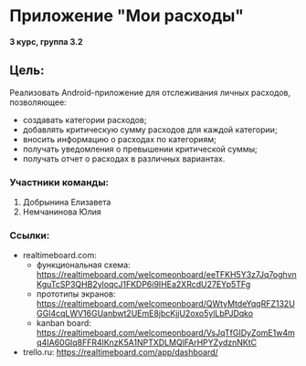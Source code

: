 # Приложение "Мои расходы"
#### 3 курс, группа 3.2
## Цель: 
Реализовать Android-приложение для отслеживания личных расходов, позволяющее:
- создавать категории расходов;
- добавлять критическую сумму расходов для каждой категории;
- вносить информацию о расходах по категориям;
- получать уведомления о превышении критической суммы;
- получать отчет о расходах в различных вариантах. 	 
### Участники команды:
1. Добрынина Елизавета
2. Немчанинова Юлия

### Ссылки:
- realtimeboard.com: 
    - функциональная схема: <https://realtimeboard.com/welcomeonboard/eeTFKH5Y3z7Jq7oghvnKguTcSP3QHB2yloqcJ1FKDP6i9IHEa2XRcdU27EYp5TFg>
	- прототипы экранов: <https://realtimeboard.com/welcomeonboard/QWtyMtdeYqqRFZ132UGGl4cqLWV16GUanbwt2UEmE8jbcKjjU2oxo5ylLbPJDqko>
	- kanban board: <https://realtimeboard.com/welcomeonboard/VsJqTfGIDyZomE1w4mq4IA60Glq8FFR4lKnzK5A1NPTXDLMQlFArHPYZydznNKtC>
- trello.ru: <https://realtimeboard.com/app/dashboard/>